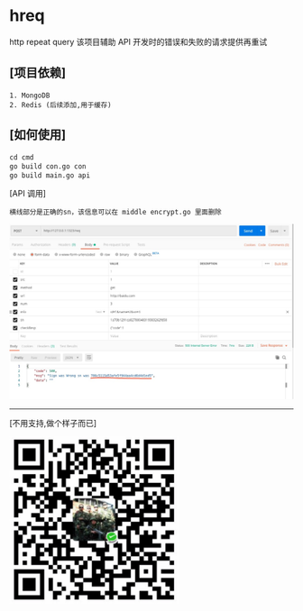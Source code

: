 # hreq
http repeat query
该项目辅助 API 开发时的错误和失败的请求提供再重试


[项目依赖]
---
    1. MongoDB
    2. Redis (后续添加,用于缓存)
    

[如何使用]
---
```shell
cd cmd
go build con.go con
go build main.go api
```

[API 调用]
```shell
横线部分是正确的sn，该信息可以在 middle encrypt.go 里面删除
```

<img src="https://github.com/jiashaokun/doc/blob/master/txt/go-hrep-api.jpg?raw=true">


---
[不用支持,做个样子而已]

<img src="https://github.com/jiashaokun/doc/blob/master/txt/pay.jpg?raw=true" width="300" heigth="300">